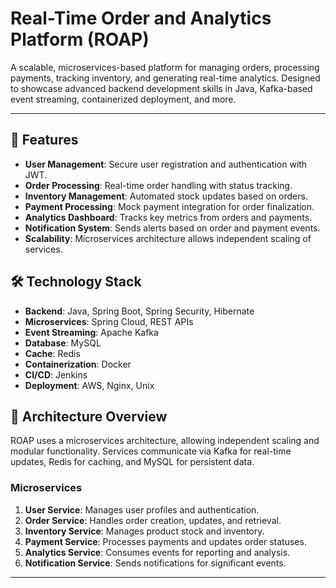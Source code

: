 # Real-Time Order and Analytics Platform (ROAP)

A scalable, microservices-based platform for managing orders, processing payments, tracking inventory, and generating real-time analytics. Designed to showcase advanced backend development skills in Java, Kafka-based event streaming, containerized deployment, and more.

---

## 🚀 Features

- **User Management**: Secure user registration and authentication with JWT.
- **Order Processing**: Real-time order handling with status tracking.
- **Inventory Management**: Automated stock updates based on orders.
- **Payment Processing**: Mock payment integration for order finalization.
- **Analytics Dashboard**: Tracks key metrics from orders and payments.
- **Notification System**: Sends alerts based on order and payment events.
- **Scalability**: Microservices architecture allows independent scaling of services.

## 🛠️ Technology Stack

- **Backend**: Java, Spring Boot, Spring Security, Hibernate
- **Microservices**: Spring Cloud, REST APIs
- **Event Streaming**: Apache Kafka
- **Database**: MySQL
- **Cache**: Redis
- **Containerization**: Docker
- **CI/CD**: Jenkins
- **Deployment**: AWS, Nginx, Unix

## 📁 Architecture Overview

ROAP uses a microservices architecture, allowing independent scaling and modular functionality. Services communicate via Kafka for real-time updates, Redis for caching, and MySQL for persistent data.

### Microservices

1. **User Service**: Manages user profiles and authentication.
2. **Order Service**: Handles order creation, updates, and retrieval.
3. **Inventory Service**: Manages product stock and inventory.
4. **Payment Service**: Processes payments and updates order statuses.
5. **Analytics Service**: Consumes events for reporting and analysis.
6. **Notification Service**: Sends notifications for significant events.

---

